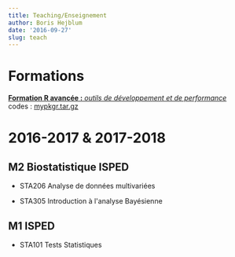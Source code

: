 ```yaml
---
title: Teaching/Enseignement
author: Boris Hejblum
date: '2016-09-27'
slug: teach
---
```


# Formations 

[**Formation R avancée :** *outils de développement et de performance*](https://r-dev-perf.borishejblum.science)  
codes : [mypkgr.tar.gz](/files/mypkgr_0.0.0.9000.tar.gz)




# 2016-2017 & 2017-2018

## M2 Biostatistique ISPED

  * STA206 Analyse de données multivariées

  * STA305 Introduction à l'analyse Bayésienne

## M1 ISPED

  * STA101 Tests Statistiques
